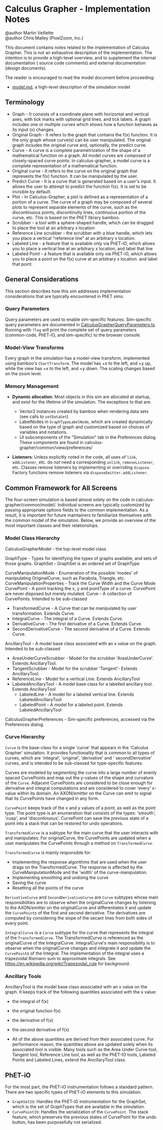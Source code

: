 # Calculus Grapher - Implementation Notes

@author Martin Veillette
<br>@author Chris Malley (PixelZoom, Inc.)

This document contains notes related to the implementation of Calculus Grapher. This is not an exhaustive description of
the implementation. The intention is to provide a high-level overview, and to supplement the internal documentation (
source code comments) and external documentation (design documents).

The reader is encouraged to read the model document before proceeding:

* [model.md](https://github.com/phetsims/calculus-grapher/blob/main/doc/model.md), a high-level description of the
  simulation model

## Terminology

* Graph - It consists of a coordinate plane with horizontal and vertical axes, with tick marks with optional grid lines.
  and tick labels. A graph includes one or multiple curves which shows how a function behaves as its input (x) changes.
* Original Graph - It refers to the graph that contains the f(x) function. It is the only graph whose curve(s) can be
  user manipulated. The original graph includes the original curve and, optionally, the predict curve.
* Curve - A curve is a complete parametrization of the shape of a mathematical function on a graph. All model curves are
  composed of closely-spaced curve points. In calculus-grapher, a model curve is a complete representation of a
  mathematical function.
* Original curve - It refers to the curve on the original graph that represents the f(x) function. It can be manipulated
  by the user.
* Predict Curve - It is a curve that is generated based on a user's input. It allows the user to attempt to predict the
  function f(x). It is set to be invisible by default.
* Plot - In Calculus-Grapher, a plot is defined as a representation of a portion of a curve. The curve of a graph may be
  composed of several plots to represent separate elements of the curve, such as the discontinuous points, discontinuity
  lines, continuous portion of the curve, etc. This is based on the PhET library bamboo.
* Scrubber - a tool with a sphere-shaped handle, which can be dragged to place the tool at an arbitrary x location
* Reference Line scrubber - the scrubber with a blue handle, which lets you place a vertical "reference line" at an
  arbitrary x location.
* Labeled Line - a feature that is available only via PhET-iO, which allows you to place a vertical line at an arbitrary
  x location, and label that line
* Labeled Point - a feature that is available only via PhET-iO, which allows you to place a point on the f(x) curve at
  an arbitrary x location. and label that point.

## General Considerations

This section describes how this sim addresses implementation considerations that are typically encountered in PhET sims.

### Query Parameters

Query parameters are used to enable sim-specific features. Sim-specific query parameters are documented
in [CalculusGrapherQueryParameters.ts](https://github.com/phetsims/calculus-grapher/blob/main/js/common/CalculusGrapherQueryParameters.ts).
Running with `?log` will print the complete set of query parameters (common-code, PhET-iO, and sim-specific)
to the browser console.

### Model-View Transforms

Every graph in the simulation has a model-view transform, implemented using bamboo's `ChartTransform`. The model has +x
to the left, and +y up, while the view has +x to the left, and +y _down_. The scaling changes based on the zoom level.

### Memory Management

* **Dynamic allocation**: Most objects in this sim are allocated at startup, and exist for the lifetime of the
  simulation. The exceptions to that are:
  * Vector2 instances created by bamboo when rendering data sets (see calls to `setDataSet`)
  * LabelNodes in `GraphTypeLabelNode`, which are created dynamically based on the type of graph and customized based on
    choices of variables and notations.
  * UI subcomponents of the "Simulation" tab in the Preferences dialog. These components are found in
    calculus-grapher/common/view/preferences/

* **Listeners**: Unless explicitly noted in the code, all uses of `link`, `addListener`, etc. do _not_ need a
  corresponding
  `unlink`, `removeListener`, etc. Classes remove listeners by implementing or overriding `dispose`. Factory functions
  remove listeners via `disposeEmitter.addListener`.

## Common Framework for All Screens

The four-screen simulation is based almost solely on the code in calculus-grapher/common/model/. Individual screens are
typically customized by passing appropriate options fields to the common implementation. As a result, it is important
for future maintainers to familiarize themselves with the common model of the simulation. Below, we provide an overview
of the most important classes and their relationships.

### Model Class Hierarchy

CalculusGrapherModel - the top-level model class

GraphType - Types for identifying the types of graphs available, and sets of those graphs. GraphSet - GraphSet is an
ordered set of GraphType

CurveManipulationMode - Enumeration of the possible 'modes' of manipulating OriginalCurve, such as Parabola, Triangle,
etc. CurveManipulationProperties - Track the Curve Width and the Curve Mode CurvePoint - A point tracking the x, y and
pointType of a curve. CurvePoint are never disposed but merely mutated. Curve - A collection of CurvePoints. Intended to
be sub-classed

- TransformedCurve - A Curve that can be manipulated by user transformation. Extends Curve.
- IntegralCurve - The integral of a Curve. Extends Curve.
- DerivativeCurve - The first derivative of a Curve. Extends Curve.
- SecondDerivativeCurve - The second derivative of a Curve. Extends Curve.

AncillaryTool - A model base class associated with an x value on the graph. Intended to be sub-classed

- AreaUnderCurveScrubber - Model for the scrubber 'AreaUnderCurve'. Extends AncillaryTool.
- TangentScrubber - Model for the scrubber 'Tangent'- Extends AncillaryTool.
- ReferenceLine - Model for a vertical Line. Extends AncillaryTool
- LabeledAncillaryTool - A model base class for a labelled ancillary tool. Extends AncillaryTool
  - LabeledLine - A model for a labeled vertical line. Extends LabeledAncillaryTool
  - LabeledPoint - A model for a labeled point. Extends LabeledAncillaryTool

CalculusGrapherPreferences - Sim-specific preferences, accessed via the Preferences dialog.

### Curve Hierarchy

`Curve` is the base-class for a single 'curve' that appears in the 'Calculus Grapher' simulation. It provides
functionality that is common to all types of curves, which are 'integral', 'original', 'derivative' and '
secondDerivative' curves, and is intended to be sub-classed for type-specific features.

Curves are modeled by segmenting the curve into a large number of evenly spaced CurvePoints and map out the y-values of
the shape and curvature of the `Curve`. Adjacent CurvePoints are considered to be close enough for derivative and
integral computations and are considered to cover 'every' x-value within its domain. An AXON/emitter on the Curve can
emit to signal that its CurvePoints have changed in any form.

`CurvePoint` keeps track of the x and y values of a point, as well as the point type. The point type is an enumeration
that consists of the types: 'smooth', 'cusp', and 'discontinuous'. CurvePoint can save the previous state of a point
into a stack that can be restored for undo operations.

`TransformedCurve` is a subtype for the main curve that the user interacts with and manipulates. For originalCurve, the
CurvePoints are updated when a user manipulates the CurvePoints through a method on `TransformedCurve`.

`TransformedCurve` is mainly responsible for:

- Implementing the response algorithms that are used when the user drags on the TransformedCurve. The response is
  affected by the CurveManipulationMode and the 'width' of the curve-manipulation.
- Implementing smoothing and undoing the curve
- Saving the curve
- Resetting all the points of the curve

`DerivativeCurve` and `SecondDerivativeCurve` are `Curve` subtypes whose main responsibilities are to observe when the
originalCurve changes by listening to the AXON/emitter on the originalCurve and differentiates it and update
the `CurvePoint`s of the first and second derivative. The derivatives are computed by considering the slope of the
secant lines from both sides of every point.

`IntegralCurve` is a `Curve` subtype for the curve that represents the integral of the `TransformedCurve`. The
TransformedCurve is referenced as the originalCurve of the IntegralCurve. IntegralCurve's main responsibility is to
observe when the originalCurve changes and integrate it and update the
`CurvePoint`s of the Integral. The implementation of the integral uses a trapezoidal Riemann sum to approximate
integrals. See https://en.wikipedia.org/wiki/Trapezoidal_rule for background.

### Ancillary Tools

AncillaryTool is the model base class associated with an x value on the graph. It keeps track of the following
quantities associated with the x value:

- the integral of f(x)
- the original function f(x)
- the derivative of f(x)
- the second derivative of f(x)

- All of the above quantities are derived from their associated curve. For performance reason, the quantities above are
  updated solely when its associated tool is visible. Many tools such as the Area Under Curve tool, Tangent tool,
  Reference Line tool, as well as the PhET-IO tools, Labeled Points and Labeled Lines, extend the AncillaryTool class.

## PhET-iO

For the most part, the PhET-iO instrumentation follows a standard pattern. There are two specific types of PhET-iO
elements to this simulation:

- `GraphSetIO`: Handles the PhET-iO instrumentation for the GraphSet, which is the set of GraphTypes that are available
  in the simulation.
- `CurvePointIO`: Handles the serialization of the `CurvePoint`. The stack feature, which preserves the previous states
  of CurvePoint for the undo button, has been purposefully not serialized. 
